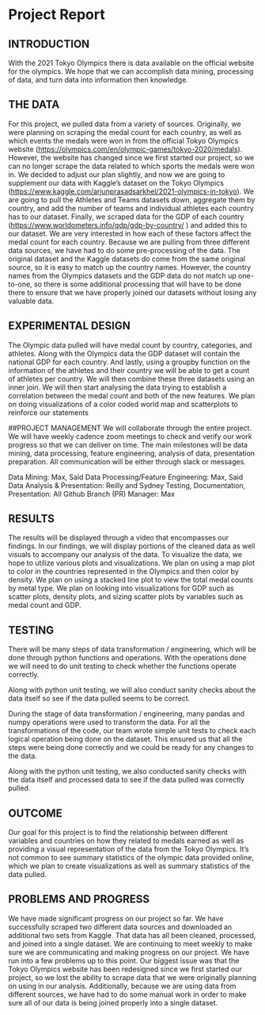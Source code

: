 # Project Report

## INTRODUCTION
With the 2021 Tokyo Olympics there is data available on the official website for the olympics. We hope that we can accomplish data mining, processing of data, and turn data into information then knowledge. 

## THE DATA
For this project, we pulled data from a variety of sources. Originally, we were planning on scraping the medal count for each country, as well as which events the medals were won in from the official Tokyo Olympics website (https://olympics.com/en/olympic-games/tokyo-2020/medals). However, the website has changed since we first started our project, so we can no longer scrape the data related to which sports the medals were won in. We decided to adjust our plan slightly, and now we are going to supplement our data with Kaggle’s dataset on the Tokyo Olympics (https://www.kaggle.com/arjunprasadsarkhel/2021-olympics-in-tokyo). We are going to pull the Athletes and Teams datasets down, aggregate them by country, and add the number of teams and individual athletes each country has to our dataset. Finally, we scraped data for the GDP of each country (https://www.worldometers.info/gdp/gdp-by-country/ ) and added this to our dataset. We are very interested in how each of these factors affect the medal count for each country. 
Because we are pulling from three different data sources, we have had to do some pre-processing of the data. The original dataset and the Kaggle datasets do come from the same original source, so it is easy to match up the country names. However, the country names from the Olympics datasets and the GDP data do not match up one-to-one, so there is some additional processing that will have to be done there to ensure that we have properly joined our datasets without losing any valuable data. 

## EXPERIMENTAL DESIGN
The Olympic data pulled will have medal count by country, categories, and athletes. Along with the Olympics data the GDP dataset will contain the national GDP for each country. And lastly, using a groupby function on the information of the athletes and their country we will be able to get a count of athletes per country. We will then combine these three datasets using an inner join. We will then start analysing the data trying to establish a correlation between the medal count and both of the new features. We plan on doing visualizations of a color coded world map and scatterplots to reinforce our statements

##PROJECT MANAGEMENT
We will collaborate through the entire project. We will have weekly cadence zoom meetings to check and verify our work progress so that we can deliver on time. The main milestones will be data mining, data processing, feature engineering, analysis of data, presentation preparation. All communication will be either through slack or messages. 

Data Mining: Max, Said
Data Processing/Feature Engineering: Max, Said
Data Analysis & Presentation: Reilly and Sydney
Testing, Documentation, Presentation: All
Github Branch (PR) Manager: Max

## RESULTS
The results will be displayed through a video that encompasses our findings. In our findings, we will display portions of the cleaned data as well visuals to accompany our analysis of the data. To visualize the data, we hope to utilize various plots and visualizations. We plan on using a map plot to color in the countries represented in the Olympics and then color by density. We plan on using a stacked line plot to view the total medal counts by metal type. We plan on looking into visualizations for GDP such as scatter plots, density plots, and sizing scatter plots by variables such as medal count and GDP. 

## TESTING
There will be many steps of data transformation / engineering, which will be done through python functions and operations. With the operations done we will need to do unit testing to check whether the functions operate correctly.

Along with python unit testing, we will also conduct sanity checks about the data itself so see if the data pulled seems to be correct. 

During the stage of data transformation / engineering, many pandas and numpy operations were used to transform the data. For all the transformations of the code, our team wrote simple unit tests to check each logical operation being done on the dataset. This ensured us that all the steps were being done correctly and we could be ready for any changes to the data. 

Along with the python unit testing, we also conducted sanity checks with the data itself and processed data to see if the data pulled was correctly pulled.

## OUTCOME
Our goal for this project is to find the relationship between different variables and countries on how they related to medals earned as well as providing a visual representation of the data from the Tokyo Olympics. It’s not common to see summary statistics of the olympic data provided online, which we plan to create visualizations as well as summary statistics of the data pulled. 

## PROBLEMS AND PROGRESS
We have made significant progress on our project so far. We have successfully scraped two different data sources and downloaded an additional two sets from Kaggle. That data has all been cleaned, processed, and joined into a single dataset. We are continuing to meet weekly to make sure we are communicating and making progress on our project. 
We have run into a few problems up to this point. Our biggest issue was that the Tokyo Olympics website has been redesigned since we first started our project, so we lost the ability to scrape data that we were originally planning on using in our analysis. Additionally, because we are using data from different sources, we have had to do some manual work in order to make sure all of our data is being joined properly into a single dataset. 

